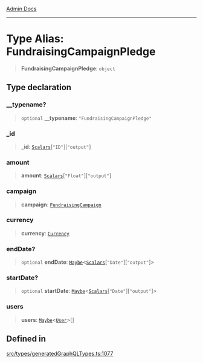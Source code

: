 [Admin Docs](/)

***

# Type Alias: FundraisingCampaignPledge

> **FundraisingCampaignPledge**: `object`

## Type declaration

### \_\_typename?

> `optional` **\_\_typename**: `"FundraisingCampaignPledge"`

### \_id

> **\_id**: [`Scalars`](Scalars.md)\[`"ID"`\]\[`"output"`\]

### amount

> **amount**: [`Scalars`](Scalars.md)\[`"Float"`\]\[`"output"`\]

### campaign

> **campaign**: [`FundraisingCampaign`](FundraisingCampaign.md)

### currency

> **currency**: [`Currency`](Currency.md)

### endDate?

> `optional` **endDate**: [`Maybe`](Maybe.md)\<[`Scalars`](Scalars.md)\[`"Date"`\]\[`"output"`\]\>

### startDate?

> `optional` **startDate**: [`Maybe`](Maybe.md)\<[`Scalars`](Scalars.md)\[`"Date"`\]\[`"output"`\]\>

### users

> **users**: [`Maybe`](Maybe.md)\<[`User`](User.md)\>[]

## Defined in

[src/types/generatedGraphQLTypes.ts:1077](https://github.com/Suyash878/talawa-api/blob/cfd688207611ba245c99edd8dbaccb2cdbf6a043/src/types/generatedGraphQLTypes.ts#L1077)
